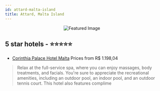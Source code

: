 ```yaml
---
id: attard-malta-island
title: Attard, Malta Island
---
```


<center><img src="https://i.travelapi.com/hotels/1000000/20000/17500/17487/097c1a37_z.jpg" alt="Featured Image" /></center>


##  5 star hotels - ⭐️⭐️⭐️⭐️⭐️

-    [Corinthia Palace Hotel Malta](https://us.hurb.com/hotels/attard/corinthia-palace-hotel-malta-JNP-JP152744?cmp=18055) Prices from R$ 1.198,04
   > Relax at the full-service spa, where you can enjoy massages, body treatments, and facials. You're sure to appreciate the recreational amenities, including an outdoor pool, an indoor pool, and an outdoor tennis court. This hotel also features complime
